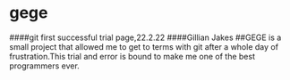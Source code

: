 # gege
####git first successful trial page,22.2.22
####Gillian Jakes
##GEGE is a small project that allowed me to get to terms with git after a whole day of frustration.This trial and error is bound to make me one of the best programmers ever.
